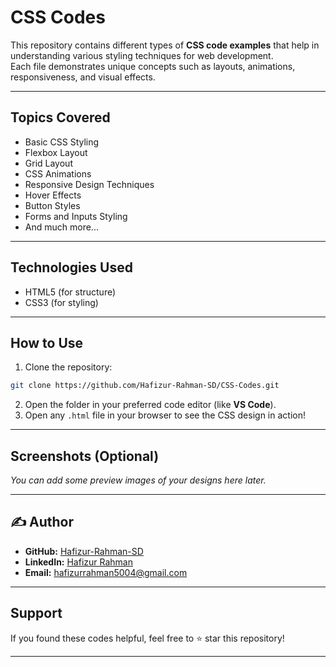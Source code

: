 
#  CSS Codes

This repository contains different types of **CSS code examples** that help in understanding various styling techniques for web development.  
Each file demonstrates unique concepts such as layouts, animations, responsiveness, and visual effects.

---

##  Topics Covered

- Basic CSS Styling
- Flexbox Layout
- Grid Layout
- CSS Animations
- Responsive Design Techniques
- Hover Effects
- Button Styles
- Forms and Inputs Styling
- And much more...

---

##  Technologies Used

- HTML5 (for structure)
- CSS3 (for styling)

---

##  How to Use

1. Clone the repository:
```bash
git clone https://github.com/Hafizur-Rahman-SD/CSS-Codes.git
```
2. Open the folder in your preferred code editor (like **VS Code**).
3. Open any `.html` file in your browser to see the CSS design in action!

---

##  Screenshots (Optional)

_You can add some preview images of your designs here later._

---

## ✍ Author

- **GitHub:** [Hafizur-Rahman-SD](https://github.com/Hafizur-Rahman-SD)
- **LinkedIn:** [Hafizur Rahman](https://www.linkedin.com/in/hafizur-rahman-5583b2206/)
- **Email:** hafizurrahman5004@gmail.com

---

##  Support

If you found these codes helpful, feel free to ⭐️ star this repository!

---
